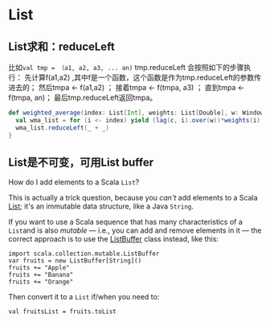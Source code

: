 # List

## List求和：reduceLeft
比如`val tmp = （a1, a2, a3, ... an)`
tmp.reduceLeft 会按照如下的步骤执行：
先计算f(a1,a2) ,其中f是一个函数，这个函数是作为tmp.reduceLeft的参数传进去的；
然后tmpa <- f(a1,a2) ；
接着tmpa <- f(tmpa, a3) ；
直到tmpa <- f(tmpa, an)；
最后tmp.reduceLeft返回tmpa。

```scala
def weighted_average(index: List[Int], weights: List[Double], w: WindowSpec, c: Column): Column= {
  val wma_list = for (i <- index) yield (lag(c, i).over(w))*weights(i) // list comprehension, map also can do same things, return scala.collection.immutable.IndexedSeq
  wma_list.reduceLeft(_ + _)
}
```

## List是不可变，可用List buffer

How do I add elements to a Scala `List`?

This is actually a trick question, because you *can't* add elements to a Scala [List](http://www.scala-lang.org/api/current/scala/collection/immutable/List.html); it's an immutable data structure, like a Java `String`.

If you want to use a Scala sequence that has many characteristics of a `List`and is also *mutable* — i.e., you can add and remove elements in it — the correct approach is to use the [ListBuffer](http://www.scala-lang.org/api/current/scala/collection/mutable/ListBuffer.html) class instead, like this:

```
import scala.collection.mutable.ListBuffer
var fruits = new ListBuffer[String]()
fruits += "Apple"
fruits += "Banana"
fruits += "Orange"
```

Then convert it to a `List` if/when you need to:

```
val fruitsList = fruits.toList
```
